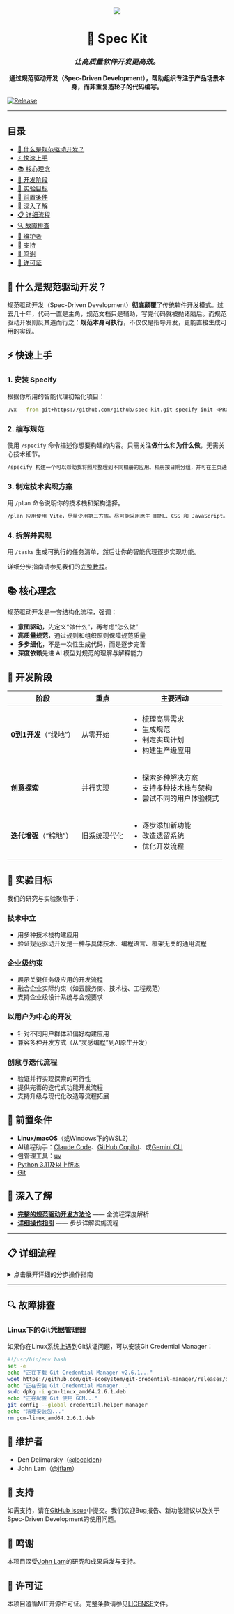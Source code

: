 <div align="center">
    <img src="./media/logo_small.webp"/>
    <h1>🌱 Spec Kit</h1>
    <h3><em>让高质量软件开发更高效。</em></h3>
</div>

<p align="center">
    <strong>通过规范驱动开发（Spec-Driven Development），帮助组织专注于产品场景本身，而非重复造轮子的代码编写。</strong>
</p>

[![Release](https://github.com/github/spec-kit/actions/workflows/release.yml/badge.svg)](https://github.com/github/spec-kit/actions/workflows/release.yml)

---

## 目录

- [🤔 什么是规范驱动开发？](#-what-is-spec-driven-development)
- [⚡ 快速上手](#-get-started)
- [📚 核心理念](#-core-philosophy)
- [🌟 开发阶段](#-development-phases)
- [🎯 实验目标](#-experimental-goals)
- [🔧 前置条件](#-prerequisites)
- [📖 深入了解](#-learn-more)
- [📋 详细流程](#-detailed-process)
- [🔍 故障排查](#-troubleshooting)
- [👥 维护者](#-maintainers)
- [💬 支持](#-support)
- [🙏 鸣谢](#-acknowledgements)
- [📄 许可证](#-license)

## 🤔 什么是规范驱动开发？

规范驱动开发（Spec-Driven Development）**彻底颠覆**了传统软件开发模式。过去几十年，代码一直是主角，规范文档只是辅助，写完代码就被抛诸脑后。而规范驱动开发则反其道而行之：**规范本身可执行**，不仅仅是指导开发，更能直接生成可用的实现。

## ⚡ 快速上手

### 1. 安装 Specify

根据你所用的智能代理初始化项目：

```bash
uvx --from git+https://github.com/github/spec-kit.git specify init <PROJECT_NAME>
```

### 2. 编写规范

使用 `/specify` 命令描述你想要构建的内容。只需关注**做什么**和**为什么做**，无需关心技术细节。

```bash
/specify 构建一个可以帮助我将照片整理到不同相册的应用。相册按日期分组，并可在主页通过拖拽重新排序。相册之间不嵌套。每个相册内，照片以平铺方式预览。
```

### 3. 制定技术实现方案

用 `/plan` 命令说明你的技术栈和架构选择。

```bash
/plan 应用使用 Vite，尽量少用第三方库。尽可能采用原生 HTML、CSS 和 JavaScript。图片不上传，元数据存储在本地 SQLite 数据库。
```

### 4. 拆解并实现

用 `/tasks` 生成可执行的任务清单，然后让你的智能代理逐步实现功能。

详细分步指南请参见我们的[完整教程](./spec-driven.md)。

## 📚 核心理念

规范驱动开发是一套结构化流程，强调：

- **意图驱动**，先定义“做什么”，再考虑“怎么做”
- **高质量规范**，通过规则和组织原则保障规范质量
- **多步细化**，不是一次性生成代码，而是逐步完善
- **深度依赖**先进 AI 模型对规范的理解与解释能力

## 🌟 开发阶段

| 阶段 | 重点 | 主要活动 |
|------|------|----------|
| **0到1开发**（“绿地”） | 从零开始 | <ul><li>梳理高层需求</li><li>生成规范</li><li>制定实现计划</li><li>构建生产级应用</li></ul> |
| **创意探索** | 并行实现 | <ul><li>探索多种解决方案</li><li>支持多种技术栈与架构</li><li>尝试不同的用户体验模式</li></ul> |
| **迭代增强**（“棕地”） | 旧系统现代化 | <ul><li>逐步添加新功能</li><li>改造遗留系统</li><li>优化开发流程</li></ul> |

## 🎯 实验目标

我们的研究与实验聚焦于：

### 技术中立

- 用多种技术栈构建应用
- 验证规范驱动开发是一种与具体技术、编程语言、框架无关的通用流程

### 企业级约束

- 展示关键任务级应用的开发流程
- 融合企业实际约束（如云服务商、技术栈、工程规范）
- 支持企业级设计系统与合规要求

### 以用户为中心的开发

- 针对不同用户群体和偏好构建应用
- 兼容多种开发方式（从“灵感编程”到AI原生开发）

### 创意与迭代流程

- 验证并行实现探索的可行性
- 提供完善的迭代式功能开发流程
- 支持升级与现代化改造等流程拓展

## 🔧 前置条件

- **Linux/macOS**（或Windows下的WSL2）
- AI编程助手：[Claude Code](https://www.anthropic.com/claude-code)、[GitHub Copilot](https://code.visualstudio.com/)、或[Gemini CLI](https://github.com/google-gemini/gemini-cli)
- 包管理工具：[uv](https://docs.astral.sh/uv/)
- [Python 3.11及以上版本](https://www.python.org/downloads/)
- [Git](https://git-scm.com/downloads)

## 📖 深入了解

- **[完整的规范驱动开发方法论](./spec-driven.md)** —— 全流程深度解析
- **[详细操作指引](#detailed-process)** —— 步步详解实施流程

---

## 📋 详细流程

<details>
<summary>点击展开详细的分步操作指南</summary>

你可以使用Specify CLI快速初始化项目，这会自动拉取所需的开发资源。执行：

```bash
specify init <project_name>
```

或者在当前目录下初始化：

```bash
specify init --here
```

![Specify CLI在终端中初始化新项目](./media/specify_cli.gif)

系统会提示你选择所用的AI助手。你也可以直接在命令行中指定：

```bash
specify init <project_name> --ai claude
specify init <project_name> --ai gemini
specify init <project_name> --ai copilot
# 或者在当前目录下：
specify init --here --ai claude
```

CLI会自动检测你是否已安装Claude Code或Gemini CLI。如果未安装，或者你只想获取模板而不检测工具，可加上`--ignore-agent-tools`参数：

```bash
specify init <project_name> --ai claude --ignore-agent-tools
```

### **第一步：** 初始化项目

进入项目文件夹，启动你的AI助手。本例以`claude`为例。

![初始化Claude Code开发环境](./media/bootstrap-claude-code.gif)

当你看到`/specify`、`/plan`和`/tasks`等命令可用时，说明环境配置无误。

第一步建议先生成项目脚手架。使用`/specify`命令，并详细描述你要开发的项目需求。

>[!IMPORTANT]
>请尽可能明确你要做“什么”以及“为什么要做”。**此时无需关注具体技术栈。**

示例提示语：

开发Taskify，一个面向团队的效率提升平台。平台应支持用户创建项目、添加团队成员、分配任务、评论任务，并以看板（Kanban）方式在不同任务板之间移动任务。在本阶段，这一功能称为“创建Taskify”。用户为预设的五人，分为两类：一名产品经理和四名工程师。请创建三个不同的示例项目。任务状态采用标准看板流程，包括“待办”、“进行中”、“评审中”和“已完成”四个列。

本应用无需登录，仅用于最初的功能测试，确保基础功能可用。在任务卡片的界面上，用户可以随时更改任务当前状态，将其在看板的不同列之间移动。每个任务卡片下，用户可以无限次发表评论。用户还可以直接在任务卡片上为任务分配指定的有效用户。

首次启动Taskify时，系统会展示五位用户供选择，无需密码。点击某个用户后，进入主界面，显示所有项目列表。点击项目后，打开该项目的看板页面，展示各个状态列。用户可以通过拖拽方式在不同列之间移动任务卡片。分配给当前登录用户的任务卡片会以不同颜色显示，方便快速识别。用户可以编辑或删除自己发表的评论，但无法修改或删除他人评论。

---

在输入上述需求后，Claude Code会自动启动规划和规范草拟流程，并触发内置脚本以初始化代码仓库。

完成此步骤后，将会新建一个分支（如 `001-create-taskify`），并在 `specs/001-create-taskify` 目录下生成一份新规范文档。

生成的规范文档将包含一组用户故事和功能需求，格式遵循模板。

此时，项目文件夹结构应如下所示：

```text
├── memory
│	 ├── constitution.md
│	 └── constitution_update_checklist.md
├── scripts
│	 ├── check-task-prerequisites.sh
│	 ├── common.sh
│	 ├── create-new-feature.sh
│	 ├── get-feature-paths.sh
│	 ├── setup-plan.sh
│	 └── update-claude-md.sh
├── specs
│	 └── 001-create-taskify
│	     └── spec.md
└── templates
    ├── CLAUDE-template.md
    ├── plan-template.md
    ├── spec-template.md
    └── tasks-template.md
```

### **第二步：功能规范澄清**

在完成基础规范制定后，你可以进一步澄清那些在首次尝试时未被准确捕捉的需求。例如，你可以在同一个Claude Code会话中使用如下提示：

```text
每个示例项目或你创建的项目都应包含5到15个任务，任务数量不固定，且这些任务应随机分布在不同的完成阶段。请确保每个阶段至少有一个任务。
```

你还应让Claude Code对**评审与验收清单**进行校验，勾选那些已通过或符合要求的条目，未通过的则留空。可以用如下提示：

```text
阅读评审与验收清单，如果功能规范满足该项标准，则勾选该项；如不满足，则留空。
```

要善用与Claude Code的互动机会，及时澄清和提问，不要把它的第一次输出当作最终结果。

### **第三步：生成实施计划**

此时，你可以明确技术栈和其他技术要求。可以利用项目模板自带的 `/plan` 命令，并配合如下提示：

```text
我们将使用 .NET Aspire 进行开发，数据库采用 Postgres。前端使用 Blazor Server，支持任务看板的拖拽操作和实时更新。需要创建REST API，包括项目API、任务API和通知API。
```

这一步的输出会包含多份实现细节文档，目录结构大致如下：

```text
.
├── CLAUDE.md
├── memory
│	 ├── constitution.md
│	 └── constitution_update_checklist.md
├── scripts
│	 ├── check-task-prerequisites.sh
│	 ├── common.sh
│	 ├── create-new-feature.sh
│	 ├── get-feature-paths.sh
│	 ├── setup-plan.sh
│	 └── update-claude-md.sh
├── specs
│	 └── 001-create-taskify
│	     ├── contracts
│	     │	 ├── api-spec.json
│	     │	 └── signalr-spec.md
│	     ├── data-model.md
│	     ├── plan.md
│	     ├── quickstart.md
│	     ├── research.md
│	     └── spec.md
└── templates
    ├── CLAUDE-template.md
    ├── plan-template.md
    ├── spec-template.md
    └── tasks-template.md
```

请检查 `research.md` 文档，确保所用技术栈符合你的要求。如果发现有不合适的部分，可以让Claude Code进一步优化，甚至让它检查本地已安装的平台或框架（如 .NET）的版本。

此外，如果你选择的技术栈变化较快（如 .NET Aspire、JS 框架等），也可以让Claude Code帮你查找相关的最新资料，提示如下：

我希望你能仔细审查实施计划和具体细节，找出哪些地方由于.NET Aspire库更新频繁，可能需要进一步调研。对于你发现需要补充调研的部分，请在调研文档中补充关于本次Taskify应用将要使用的具体版本信息，并为每个细节分别发起并行的调研任务，利用网络资源查明相关细节。

在这个过程中，你可能会发现Claude Code在调研时方向跑偏——你可以用类似下面的提示语纠正它：

我认为我们需要把这个过程拆解成几个步骤。首先，列出在实施过程中你不确定、或者需要进一步调研的任务清单。把这些任务一一写下来。然后针对每一项任务，分别启动独立的调研任务，这样我们就能并行调研所有这些具体问题。我发现你刚才是在泛泛地调研.NET Aspire，这样太宽泛了，对我们帮助不大。调研必须聚焦于具体、明确的问题，才能真正解决实际难题。

> [!NOTE]
> Claude Code有时会过于积极，添加你并未要求的组件。此时应让它说明变更的理由和依据。

### **第4步：让Claude Code校验方案**

方案制定好后，你应让Claude Code整体过一遍，确保没有遗漏。可以用如下提示：

现在请你审查一下实施计划和实施细节文件。仔细阅读，判断是否有明显需要执行但被遗漏的任务。例如，在查看核心实现部分时，最好能在实施细节中引用相应位置，便于每一步在核心实现或细化过程中查找所需信息。

这样可以进一步完善实施方案，避免Claude Code在规划阶段遗漏关键环节。初步完善后，再让Claude Code根据清单检查一遍，确保万无一失，才能进入正式实施阶段。

如果你已经安装了[GitHub CLI](https://docs.github.com/en/github-cli/github-cli)，还可以让Claude Code直接从当前分支创建一个到`main`的Pull Request，并附上详细说明，以便整个过程有据可查。

>[!NOTE]
>在让智能体执行实现之前，建议先让Claude Code帮你复查方案细节，看看是否有过度设计的部分（要注意，它有时会过于积极）。如果发现有不必要的复杂设计，可以让Claude Code帮你简化。务必确保Claude Code在制定方案时，始终以[宪章](base/memory/constitution.md)为基本准则。

### 第五步：实现

准备就绪后，指示Claude Code开始实现你的方案（示例路径如下）：

```text
implement specs/002-create-taskify/plan.md
```

Claude Code会立即开始执行，实现你的方案。

>[!IMPORTANT]
>Claude Code会在本地执行CLI命令（如 `dotnet`），请确保你的电脑已安装相关工具。

实现完成后，让Claude Code尝试运行应用，并解决可能出现的构建错误。如果应用能运行，但出现了Claude Code无法直接通过CLI日志获取的运行时错误（比如浏览器日志中的报错），可以将错误信息复制粘贴给Claude Code，让它帮你排查。

</details>

---

## 🔍 故障排查

### Linux下的Git凭据管理器

如果你在Linux系统上遇到Git认证问题，可以安装Git Credential Manager：

```bash
#!/usr/bin/env bash
set -e
echo "正在下载 Git Credential Manager v2.6.1..."
wget https://github.com/git-ecosystem/git-credential-manager/releases/download/v2.6.1/gcm-linux_amd64.2.6.1.deb
echo "正在安装 Git Credential Manager..."
sudo dpkg -i gcm-linux_amd64.2.6.1.deb
echo "正在配置 Git 使用 GCM..."
git config --global credential.helper manager
echo "清理安装包..."
rm gcm-linux_amd64.2.6.1.deb
```

## 👥 维护者

- Den Delimarsky（[@localden](https://github.com/localden)）
- John Lam（[@jflam](https://github.com/jflam)）

## 💬 支持

如需支持，请在[GitHub issue](https://github.com/github/spec-kit/issues/new)中提交。我们欢迎Bug报告、新功能建议以及关于Spec-Driven Development的使用问题。

## 🙏 鸣谢

本项目深受[John Lam](https://github.com/jflam)的研究和成果启发与支持。

## 📄 许可证

本项目遵循MIT开源许可证。完整条款请参见[LICENSE](./LICENSE)文件。